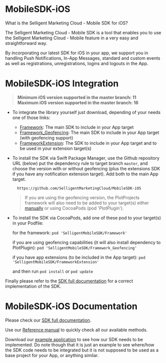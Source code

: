 # MobileSDK-iOS

What is the Selligent Marketing Cloud - Mobile SDK for iOS?

The Selligent Marketing Cloud - Mobile SDK is a tool that enables you to use the Selligent Marketing Cloud - Mobile feature in a very easy and straightforward way. 

By incorporating our latest SDK for iOS in your app, we support you in handling Push Notifications, In-App Messages, standard and custom events as well as registrations, unregistrations, logins and logouts in the App.

# MobileSDK-iOS Integration
> **Minimum iOS version supported in the master branch: 11**<br/>
> **Maximum iOS version supported in the master branch: 16**

- To integrate the library yourself just download, depending of your needs one of those links: 
    - <a href="https://github.com/SelligentMarketingCloud/MobileSDK-iOS/tree/master/Framework">Framework</a>: The main SDK to include in your App target
    - <a href="https://github.com/SelligentMarketingCloud/MobileSDK-iOS/tree/master/Framework_Geofencing">Framework_Geofencing</a>: The main SDK to include in your App target (with geofencing support)
    - <a href="https://github.com/SelligentMarketingCloud/MobileSDK-iOS/tree/master/FrameworkExtension">FrameworkExtension</a>: The SDK to include in your App target and to be used in your extension target(s)
    
- To install the SDK via Swift Package Manager, use the Github repository URL (below) put the dependency rule to target branch `master`, and choose the version with or without geofencing (plus the extensions SDK if you have any notification extension target). Add both to the main App target.

        https://github.com/SelligentMarketingCloud/MobileSDK-iOS
        
    > If you are using the geofencing version, the PlotProjects framework will also need to be added to your target(s) either [manually](http://files.plotprojects.com/documentation/ios/3.5.0/history/release-notes/) or using CocoaPods (pod 'PlotPlugin').

- To install the SDK via CocoaPods, add one of these pod to your target(s) in your Podfile: 

    for the framework: ``pod 'SelligentMobileSDK/Framework'``

    if you are using geofencing capabilities (it will also install dependency to PlotPlugin): ``pod 'SelligentMobileSDK/Framework_Geofencing'``
        
    if you have app extensions (to be included in the App target): ``pod 'SelligentMobileSDK/FrameworkExtension'``

    and then run ``pod install`` or ``pod update``

Finally please refer to the <a href="https://github.com/SelligentMarketingCloud/MobileSDK-iOS/tree/master/Documentation#ios--using-the-sdk">SDK full documentation</a> for a correct implementation of the SDK.

# MobileSDK-iOS Documentation

Please check our <a href="https://github.com/SelligentMarketingCloud/MobileSDK-iOS/tree/master/Documentation#ios--using-the-sdk">SDK full documentation</a>.

Use our <a href="https://github.com/SelligentMarketingCloud/MobileSDK-iOS/tree/master/Documentation/MobileSDK%20Reference#mobilesdk-reference">Reference manual</a> to quickly check all our available methods.

Download our <a href="https://github.com/SelligentMarketingCloud/MobileSDK-iOS/tree/master/Documentation/IOSSDKTemplate.zip">example application</a> to see how our SDK needs to be implemented. Do note though that it is just an example to see where/how the SDK code needs to be integrated but it is not supposed to be used as a base project for your App, or anything similar.
